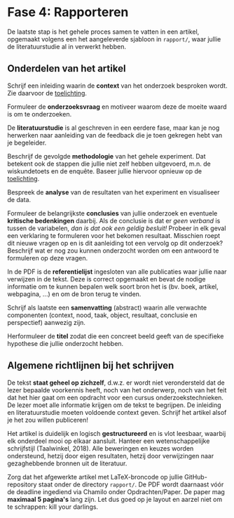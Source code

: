# Fase 4: Rapporteren

De laatste stap is het gehele proces samen te vatten in een artikel, opgemaakt volgens een het aangeleverde sjabloon in `rapport/`, waar jullie de literatuurstudie al in verwerkt hebben.

## Onderdelen van het artikel

Schrijf een inleiding waarin de **context** van het onderzoek besproken wordt. Zie daarvoor de [toelichting](../toelichting.md).

Formuleer de **onderzoeksvraag** en motiveer waarom deze de moeite waard is om te onderzoeken.

De **literatuurstudie** is al geschreven in een eerdere fase, maar kan je nog herwerken naar aanleiding van de feedback die je toen gekregen hebt van je begeleider.

Beschrijf de gevolgde **methodologie** van het gehele experiment. Dat betekent ook de stappen die jullie niet zelf hebben uitgevoerd, m.n. de wiskundetoets en de enquête. Baseer jullie hiervoor opnieuw op de [toelichting](../toelichting.md).

Bespreek de **analyse** van de resultaten van het experiment en visualiseer de data.

Formuleer de belangrijkste **conclusies** van jullie onderzoek en eventuele **kritische bedenkingen** daarbij. Als de conclusie is dat er *geen verband* is tussen de variabelen, *dan is dat ook een geldig besluit!* Probeer in elk geval een verklaring te formuleren voor het bekomen resultaat. Misschien roept dit nieuwe vragen op en is dit aanleiding tot een vervolg op dit onderzoek? Beschrijf wat er nog zou kunnen onderzocht worden om een antwoord te formuleren op deze vragen.

In de PDF is de **referentielijst** ingesloten van alle publicaties waar jullie naar verwijzen in de tekst. Deze is correct opgemaakt en bevat de nodige informatie om te kunnen bepalen welk soort bron het is (bv. boek, artikel, webpagina, ...) en om de bron terug te vinden.

Schrijf als laatste een **samenvatting** (abstract) waarin alle verwachte componenten (context, nood, taak, object, resultaat, conclusie en perspectief) aanwezig zijn.

Herformuleer de **titel** zodat die een concreet beeld geeft van de specifieke hypothese die jullie onderzocht hebben.

## Algemene richtlijnen bij het schrijven

De tekst **staat geheel op zichzelf**, d.w.z. er wordt niet verondersteld dat de lezer bepaalde voorkennis heeft, noch van het onderwerp, noch van het feit dat het hier gaat om een opdracht voor een cursus onderzoekstechnieken. De lezer moet alle informatie krijgen om de tekst te begrijpen. De inleiding en literatuurstudie moeten voldoende context geven. Schrijf het artikel alsof je het zou willen publiceren!

Het artikel is duidelijk en logisch **gestructureerd** en is vlot leesbaar,  waarbij elk onderdeel mooi op elkaar aansluit. Hanteer een wetenschappelijke schrijfstijl (Taalwinkel, 2018). Alle beweringen en keuzes worden ondersteund, hetzij door eigen resultaten, hetzij door verwijzingen naar gezaghebbende bronnen uit de literatuur.

Zorg dat het afgewerkte artikel met LaTeX-broncode op jullie GitHub-repository staat onder de directory `rapport/`. De  PDF wordt daarnaast vóór de deadline ingediend via Chamilo onder Opdrachten/Paper. De paper mag **maximaal 5 pagina's** lang zijn. Let dus goed op je layout en aarzel niet om te schrappen: kill your darlings.
